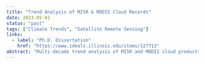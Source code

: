 ```yaml
---
title: "Trend Analysis of MISR & MODIS Cloud Records"
date: 2023-05-01
status: "past"
tags: ["Climate Trends", "Satellite Remote Sensing"]
links:
  - label: "Ph.D. Dissertation"
    href: "https://www.ideals.illinois.edu/items/127713"
abstract: "Multi-decade trend analysis of MISR and MODIS cloud products to study climate variability in cloud properties."
---
```

